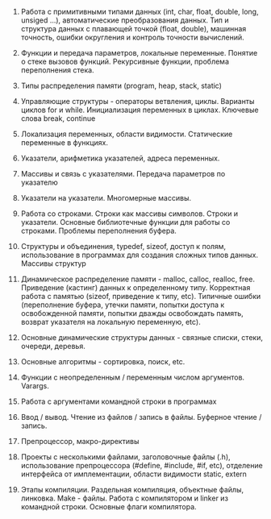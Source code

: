 1. Работа с примитивными типами данных (int, char, float, double, long, unsiged ...), автоматические преобразования данных. Тип и структура данных с плавающей точкой (float, double), машинная точность, ошибки округления и контроль точности вычислений.

2. Функции и передача параметров, локальные переменные. Понятие о стеке вызовов функций. Рекурсивные функции, проблема переполнения стека.

3. Типы распределения памяти  (program, heap, stack, static)

4. Управляющие структуры - операторы ветвления, циклы. Варианты циклов for и while. Инициализация переменных в циклах. Ключевые слова break, continue

5. Локализация переменных, области видимости. Статические переменные в функциях.

6. Указатели, арифметика указателей, адреса переменных.

7. Массивы и связь с указателями. Передача параметров по указателю

8. Указатели на указатели. Многомерные массивы.

9. Работа со строками. Строки как массивы символов. Строки и указатели. Основные библиотечные функции для работы со строками. Проблемы переполнения буфера.

10. Структуры и объединения, typedef, sizeof, доступ к полям, использование в программах для создания сложных типов данных. Массивы структур

11. Динамическое распределение памяти - malloc, calloc, realloc, free. Приведение (кастинг) данных к определенному типу. Корректная работа с памятью (sizeof, приведение к типу, etc). Типичные ошибки (переполнение буфера, утечки памяти, попытки доступа к освобожденной памяти, попытки дважды освобождать память, возврат указателя на локальную переменную, etc).

12. Основные динамические структуры данных - связные списки, стеки, очереди, деревья. 

13. Основные алгоритмы - сортировка, поиск, etc. 

14. Функции с неопределенным / переменным числом аргументов. Varargs.

15. Работа с аргументами командной строки в программах

16. Ввод / вывод. Чтение из файлов / запись в файлы. Буферное чтение / запись.

17. Препроцессор, макро-директивы

18. Проекты с несколькими файлами, заголовочные файлы (.h), использование препроцессора (#define, #include, #if, etc), отделение интерфейса от имплементации, области видимости static, extern

19. Этапы компиляции. Раздельная компиляция, объектные файлы, линковка. Make - файлы. Работа с компилятором и linker из командной строки. Основные флаги компилятора.
